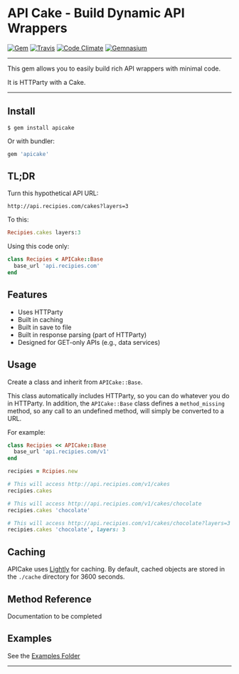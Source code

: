 API Cake - Build Dynamic API Wrappers
==================================================

[![Gem](https://img.shields.io/gem/v/apicake.svg?style=flat-square)](https://rubygems.org/gems/apicake)
[![Travis](https://img.shields.io/travis/DannyBen/apicake.svg?style=flat-square)](https://travis-ci.org/DannyBen/apicake)
[![Code Climate](https://img.shields.io/codeclimate/github/DannyBen/apicake.svg?style=flat-square)](https://codeclimate.com/github/DannyBen/apicake)
[![Gemnasium](https://img.shields.io/gemnasium/DannyBen/apicake.svg?style=flat-square)](https://gemnasium.com/DannyBen/apicake)


---

This gem allows you to easily build rich API wrappers with minimal code.

It is HTTParty with a Cake.

---


Install
--------------------------------------------------

```
$ gem install apicake
```

Or with bundler:

```ruby
gem 'apicake'
```


TL;DR
--------------------------------------------------

Turn this hypothetical API URL:

```
http://api.recipies.com/cakes?layers=3 
```

To this:

```ruby
Recipies.cakes layers:3
```

Using this code only:

```ruby
class Recipies < APICake::Base
  base_url 'api.recipies.com'
end
```


Features
--------------------------------------------------

- Uses HTTParty
- Built in caching
- Built in save to file
- Built in response parsing (part of HTTParty)
- Designed for GET-only APIs (e.g., data services)


Usage
--------------------------------------------------

Create a class and inherit from `APICake::Base`.

This class automatically includes HTTParty, so you can do whatever you do in
HTTParty. In addition, the `APICake::Base` class defines a `method_missing`
method, so any call to an undefined method, will simply be converted to a 
URL.

For example:

```ruby
class Recipies << APICake::Base
  base_url 'api.recipies.com/v1'
end

recipies = Rcipies.new

# This will access http://api.recipies.com/v1/cakes
recipies.cakes

# This will access http://api.recipies.com/v1/cakes/chocolate
recipies.cakes 'chocolate'

# This will access http://api.recipies.com/v1/cakes/chocolate?layers=3
recipies.cakes 'chocolate', layers: 3
```


Caching
--------------------------------------------------

APICake uses [Lightly][1] for caching. By default, cached objects are stored
in the `./cache` directory for 3600 seconds.


Method Reference
--------------------------------------------------

Documentation to be completed


Examples
--------------------------------------------------

See the [Examples Folder][2]

---

[1]: https://github.com/DannyBen/lightly
[2]: https://github.com/DannyBen/apicake/tree/master/examples